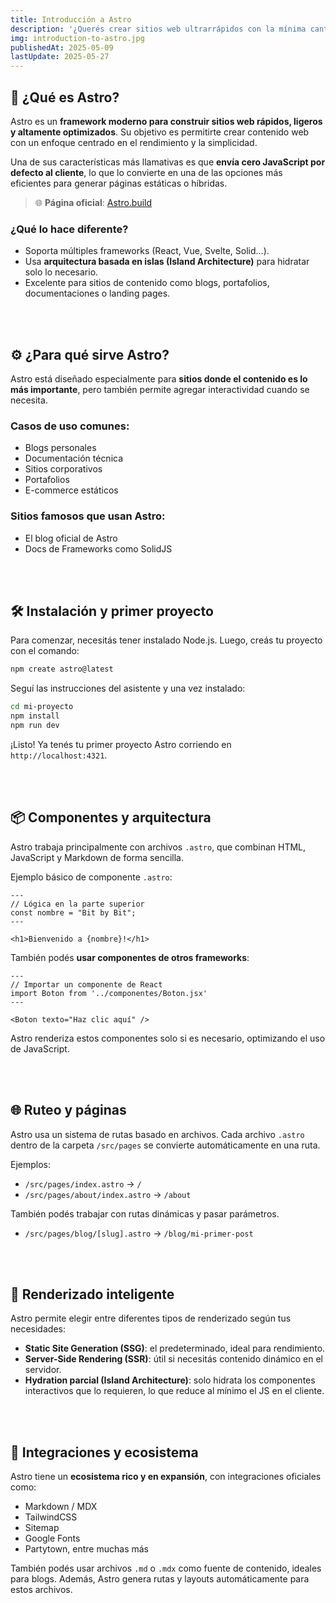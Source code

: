 ```yaml
---
title: Introducción a Astro
description: '¿Querés crear sitios web ultrarrápidos con la mínima cantidad de JavaScript? En este artículo te presento Astro, un framework moderno ideal para construir páginas eficientes, bien estructuradas y con un gran rendimiento. Aprendé desde cero a instalarlo, usar componentes, definir rutas y desplegar tu sitio.'
img: introduction-to-astro.jpg
publishedAt: 2025-05-09
lastUpdate: 2025-05-27
---
```


## 🚀 ¿Qué es Astro?

Astro es un **framework moderno para construir sitios web rápidos, ligeros y altamente optimizados**. Su objetivo es permitirte crear contenido web con un enfoque centrado en el rendimiento y la simplicidad.

Una de sus características más llamativas es que **envía cero JavaScript por defecto al cliente**, lo que lo convierte en una de las opciones más eficientes para generar páginas estáticas o híbridas.

> 🌐 **Página oficial**: <a href="https://astro.build" target="_blank" rel="noopener noreferrer">Astro.build</a>

### ¿Qué lo hace diferente?

- Soporta múltiples frameworks (React, Vue, Svelte, Solid...).
- Usa **arquitectura basada en islas (Island Architecture)** para hidratar solo lo necesario.
- Excelente para sitios de contenido como blogs, portafolios, documentaciones o landing pages.

<br /><br />

## ⚙️ ¿Para qué sirve Astro?

Astro está diseñado especialmente para **sitios donde el contenido es lo más importante**, pero también permite agregar interactividad cuando se necesita.

### Casos de uso comunes:

- Blogs personales
- Documentación técnica
- Sitios corporativos
- Portafolios
- E-commerce estáticos

### Sitios famosos que usan Astro:

- El blog oficial de Astro
- Docs de Frameworks como SolidJS

<br /><br />

## 🛠️ Instalación y primer proyecto

Para comenzar, necesitás tener instalado Node.js. Luego, creás tu proyecto con el comando:

```bash
npm create astro@latest
```

Seguí las instrucciones del asistente y una vez instalado:

```bash
cd mi-proyecto
npm install
npm run dev
```

¡Listo! Ya tenés tu primer proyecto Astro corriendo en `http://localhost:4321`.

<br /><br />

## 📦 Componentes y arquitectura

Astro trabaja principalmente con archivos `.astro`, que combinan HTML, JavaScript y Markdown de forma sencilla.

Ejemplo básico de componente `.astro`:

```astro
---
// Lógica en la parte superior
const nombre = "Bit by Bit";
---

<h1>Bienvenido a {nombre}!</h1>
```

También podés **usar componentes de otros frameworks**:

```astro
---
// Importar un componente de React
import Boton from '../componentes/Boton.jsx'
---

<Boton texto="Haz clic aquí" />
```

Astro renderiza estos componentes solo si es necesario, optimizando el uso de JavaScript.

<br /><br />

## 🌐 Ruteo y páginas

Astro usa un sistema de rutas basado en archivos. Cada archivo `.astro` dentro de la carpeta `/src/pages` se convierte automáticamente en una ruta.

Ejemplos:

- `/src/pages/index.astro` → `/`
- `/src/pages/about/index.astro` → `/about`

También podés trabajar con rutas dinámicas y pasar parámetros.

- `/src/pages/blog/[slug].astro` → `/blog/mi-primer-post`

<br /><br />

## 🧠 Renderizado inteligente

Astro permite elegir entre diferentes tipos de renderizado según tus necesidades:

- **Static Site Generation (SSG)**: el predeterminado, ideal para rendimiento.
- **Server-Side Rendering (SSR)**: útil si necesitás contenido dinámico en el servidor.
- **Hydration parcial (Island Architecture)**: solo hidrata los componentes interactivos que lo requieren, lo que reduce al mínimo el JS en el cliente.

<br /><br />

## 📂 Integraciones y ecosistema

Astro tiene un **ecosistema rico y en expansión**, con integraciones oficiales como:

- Markdown / MDX
- TailwindCSS
- Sitemap
- Google Fonts
- Partytown, entre muchas más

También podés usar archivos `.md` o `.mdx` como fuente de contenido, ideales para blogs. Además, Astro genera rutas y layouts automáticamente para estos archivos.
